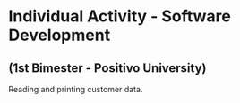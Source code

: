 # Individual Activity - Software Development
## (1st Bimester - Positivo University)

Reading and printing customer data.
